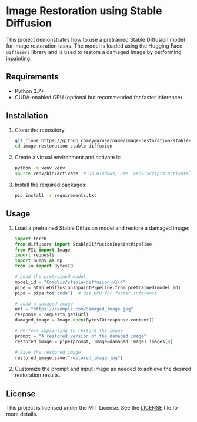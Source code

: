 # Image Restoration using Stable Diffusion

This project demonstrates how to use a pretrained Stable Diffusion model for image restoration tasks. The model is loaded using the Hugging Face `diffusers` library and is used to restore a damaged image by performing inpainting.

## Requirements

- Python 3.7+
- CUDA-enabled GPU (optional but recommended for faster inference)

## Installation

1. Clone the repository:

    ```bash
    git clone https://github.com/yourusername/image-restoration-stable-diffusion.git
    cd image-restoration-stable-diffusion
    ```

2. Create a virtual environment and activate it:

    ```bash
    python -m venv venv
    source venv/bin/activate  # On Windows, use `venv\Scripts\activate`
    ```

3. Install the required packages:

    ```bash
    pip install -r requirements.txt
    ```

## Usage

1. Load a pretrained Stable Diffusion model and restore a damaged image:

    ```python
    import torch
    from diffusers import StableDiffusionInpaintPipeline
    from PIL import Image
    import requests
    import numpy as np
    from io import BytesIO

    # Load the pretrained model
    model_id = "CompVis/stable-diffusion-v1-4"
    pipe = StableDiffusionInpaintPipeline.from_pretrained(model_id)
    pipe = pipe.to("cuda")  # Use GPU for faster inference

    # Load a damaged image
    url = "https://example.com/damaged_image.jpg"
    response = requests.get(url)
    damaged_image = Image.open(BytesIO(response.content))

    # Perform inpainting to restore the image
    prompt = "A restored version of the damaged image"
    restored_image = pipe(prompt, image=damaged_image).images[0]

    # Save the restored image
    restored_image.save("restored_image.jpg")
    ```

2. Customize the prompt and input image as needed to achieve the desired restoration results.

## License

This project is licensed under the MIT License. See the [LICENSE](LICENSE) file for more details.
